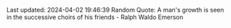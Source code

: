 Last updated: 2024-04-02 19:46:39
Random Quote: A man's growth is seen in the successive choirs of his friends - Ralph Waldo Emerson